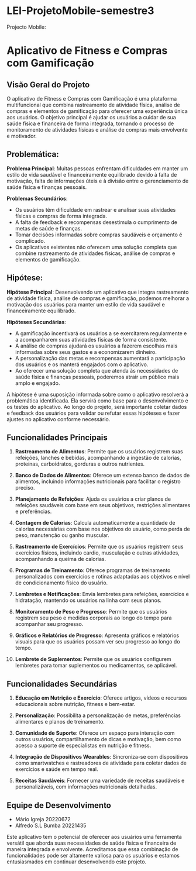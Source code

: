 # LEI-ProjetoMobile-semestre3
Projecto Mobile:
# Aplicativo de Fitness e Compras com Gamificação

## Visão Geral do Projeto

O aplicativo de Fitness e Compras com Gamificação é uma plataforma multifuncional que combina rastreamento de atividade física, análise de compras e elementos de gamificação para oferecer uma experiência única aos usuários. O objetivo principal é ajudar os usuários a cuidar de sua saúde física e financeira de forma integrada, tornando o processo de monitoramento de atividades físicas e análise de compras mais envolvente e motivador.


## Problemática:

**Problema Principal**: 
Muitas pessoas enfrentam dificuldades em manter um estilo de vida saudável e financeiramente equilibrado devido à falta de motivação, falta de informações úteis e à divisão entre o gerenciamento de saúde física e finanças pessoais.

**Problemas Secundários**:
- Os usuários têm dificuldade em rastrear e analisar suas atividades físicas e compras de forma integrada.
- A falta de feedback e recompensas desestimula o cumprimento de metas de saúde e finanças.
- Tomar decisões informadas sobre compras saudáveis e orçamento é complicado.
- Os aplicativos existentes não oferecem uma solução completa que combine rastreamento de atividades físicas, análise de compras e elementos de gamificação.

## Hipótese:

**Hipótese Principal**:
Desenvolvendo um aplicativo que integra rastreamento de atividade física, análise de compras e gamificação, podemos melhorar a motivação dos usuários para manter um estilo de vida saudável e financeiramente equilibrado.

**Hipóteses Secundárias**:
- A gamificação incentivará os usuários a se exercitarem regularmente e a acompanharem suas atividades físicas de forma consistente.
- A análise de compras ajudará os usuários a fazerem escolhas mais informadas sobre seus gastos e a economizarem dinheiro.
- A personalização das metas e recompensas aumentará a participação dos usuários e os manterá engajados com o aplicativo.
- Ao oferecer uma solução completa que atenda às necessidades de saúde física e finanças pessoais, poderemos atrair um público mais amplo e engajado.

A hipótese é uma suposição informada sobre como o aplicativo resolverá a problemática identificada. Ela servirá como base para o desenvolvimento e os testes do aplicativo. Ao longo do projeto, será importante coletar dados e feedback dos usuários para validar ou refutar essas hipóteses e fazer ajustes no aplicativo conforme necessário.

## Funcionalidades Principais

 1. **Rastreamento de Alimentos**: Permite que os usuários registrem suas refeições, lanches e bebidas, acompanhando a ingestão de calorias, proteínas, carboidratos, gorduras e outros nutrientes.
 
 2. **Banco de Dados de Alimentos**: Oferece um extenso banco de dados de alimentos, incluindo informações nutricionais para facilitar o registro preciso.
 
 3. **Planejamento de Refeições**: Ajuda os usuários a criar planos de refeições saudáveis com base em seus objetivos, restrições alimentares e preferências.
 
 4. **Contagem de Calorias**: Calcula automaticamente a quantidade de calorias necessárias com base nos objetivos do usuário, como perda de peso, manutenção ou ganho muscular.
 
 5. **Rastreamento de Exercícios**: Permite que os usuários registrem seus exercícios físicos, incluindo cardio, musculação e outras atividades, acompanhando a queima de calorias.
 
 6. **Programas de Treinamento**: Oferece programas de treinamento personalizados com exercícios e rotinas adaptadas aos objetivos e nível de condicionamento físico do usuário.
 
 7. **Lembretes e Notificações**: Envia lembretes para refeições, exercícios e hidratação, mantendo os usuários na linha com seus planos.
 
 8. **Monitoramento de Peso e Progresso**: Permite que os usuários registrem seu peso e medidas corporais ao longo do tempo para acompanhar seu progresso.
 
 9. **Gráficos e Relatórios de Progresso**: Apresenta gráficos e relatórios visuais para que os usuários possam ver seu progresso ao longo do tempo.
     
 10. **Lembrete de Suplementos**: Permite que os usuários configurem lembretes para tomar suplementos ou medicamentos, se aplicável.
 

     
## Funcionalidades Secundárias

 1. **Educação em Nutrição e Exercício**: Oferece artigos, vídeos e recursos educacionais sobre nutrição, fitness e bem-estar.
     
 2. **Personalização**: Possibilita a personalização de metas, preferências alimentares e planos de treinamento.
     
 3. **Comunidade de Suporte**: Oferece um espaço para interação com outros usuários, compartilhamento de dicas e motivação, bem como acesso a suporte de especialistas em nutrição e fitness.
     
 4. **Integração de Dispositivos Wearables**: Sincroniza-se com dispositivos como smartwatches e rastreadores de atividade para coletar dados de exercícios e saúde em tempo real.
     
 5. **Receitas Saudáveis**: Fornecer uma variedade de receitas saudáveis e personalizáveis, com informações nutricionais detalhadas.
     
## Equipe de Desenvolvimento

- Mário Igreja      20220672
- Alfredo S.L Bumba 20221435

Este aplicativo tem o potencial de oferecer aos usuários uma ferramenta versátil que aborda suas necessidades de saúde física e financeira de maneira integrada e envolvente. Acreditamos que essa combinação de funcionalidades pode ser altamente valiosa para os usuários e estamos entusiasmados em continuar desenvolvendo este projeto.

